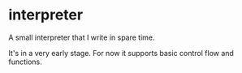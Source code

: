 # interpreter
A small interpreter that I write in spare time.

It's in a very early stage.
For now it supports basic control flow and functions.